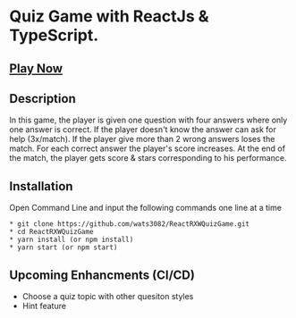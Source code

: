 # Quiz Game with ReactJs & TypeScript.



## [Play Now](https://quiz-game-liart.vercel.app/)

## Description ##

In this game, the player is given one question with four answers where only one answer is correct.
If the player doesn't know the answer can ask for help (3x/match). 
If the player give more than 2 wrong answers loses the match.
For each correct answer the player's score increases.
At the end of the match, the player gets score & stars corresponding to his performance.



## Installation ##
Open Command Line and input the following commands one line at a time

```
* git clone https://github.com/wats3082/ReactRXWQuizGame.git
* cd ReactRXWQuizGame
* yarn install (or npm install)
* yarn start (or npm start)
```

## Upcoming Enhancments (CI/CD) ##
* Choose a quiz topic with other quesiton styles
* Hint feature

